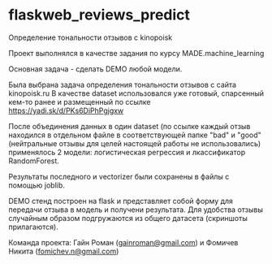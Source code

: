 # flaskweb_reviews_predict
Определение тональности отзывов с kinopoisk

Проект выполнялся в качестве задания по курсу MADE.machine_learning

Основная задача - сделать DEMO любой модели.

Была выбрана задача определения тональности отзывов с сайта kinopoisk.ru
В качестве dataset использовался уже готовый, спарсенный кем-то ранее и размещенный по ссылке https://yadi.sk/d/PKs6DiPhPgjgxw

После объединения данных в один dataset (по ссылке каждый отзыв находился в отдельном файле в соответствующей папке "bad" и "good" (нейтральные отзывы для целей настоящей работы не использовались) применялось 2 модели: логистическая регрессия и лкассификатор RandomForest.

Результаты последного и vectorizer были сохранены в файлы с помощью joblib.

DEMO стенд построен на flask и представляет собой форму для передачи отзыва в модель и получени результата.
Для удобства отзывы случайным образом подгружаются из общего датасета (скриншоты прилагаются).

Команда проекта: Гайн Роман (gainroman@gmail.com) и  Фомичев Никита (fomichev.n@gmail.com)